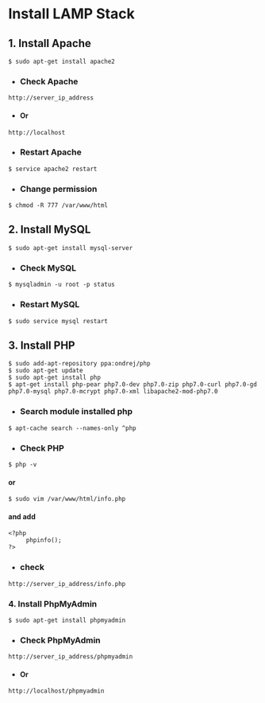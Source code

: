 # Install LAMP Stack
## 1. Install Apache
```install
$ sudo apt-get install apache2
```
* ### Check Apache
```check
http://server_ip_address
```
* #### Or
```check
http://localhost
```
* ### Restart Apache
```restart
$ service apache2 restart
```
* ### Change permission
```change
$ chmod -R 777 /var/www/html
```
## 2. Install MySQL
```install
$ sudo apt-get install mysql-server
```
* ### Check MySQL
```check
$ mysqladmin -u root -p status
```
* ### Restart MySQL
```restart
$ sudo service mysql restart
```
## 3. Install PHP
```install
$ sudo add-apt-repository ppa:ondrej/php
$ sudo apt-get update
$ sudo apt-get install php
$ apt-get install php-pear php7.0-dev php7.0-zip php7.0-curl php7.0-gd php7.0-mysql php7.0-mcrypt php7.0-xml libapache2-mod-php7.0
```
* ### Search module installed php
```search
$ apt-cache search --names-only ^php
```
* ### Check PHP
```check
$ php -v
```
#### or
```edit
$ sudo vim /var/www/html/info.php
```
#### and add
```add
<?php
     phpinfo();
?>
```
* ### check
```check
http://server_ip_address/info.php
```
### 4. Install PhpMyAdmin
```install
$ sudo apt-get install phpmyadmin
```
* ### Check PhpMyAdmin
```check
http://server_ip_address/phpmyadmin
```
* #### Or
```check
http://localhost/phpmyadmin
```
